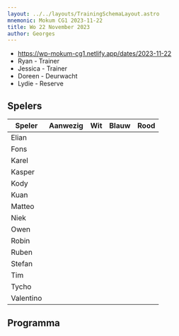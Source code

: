 ```yaml
---
layout: ../../layouts/TrainingSchemaLayout.astro
mnemonic: Mokum CG1 2023-11-22
title: Wo 22 November 2023
author: Georges
---
```


- https://wp-mokum-cg1.netlify.app/dates/2023-11-22
- Ryan - Trainer
- Jessica - Trainer
- Doreen - Deurwacht
- Lydie - Reserve
## Spelers
| Speler | Aanwezig | Wit | Blauw | Rood |
|--------|----------|-----|-------|------|
| Elian | | | | | |
| Fons | | | | | |
| Karel | | | | | |
| Kasper | | | | | |
| Kody | | | | | |
| Kuan | | | | | |
| Matteo | | | | | |
| Niek | | | | | |
| Owen | | | | | |
| Robin | | | | | |
| Ruben | | | | | |
| Stefan | | | | | |
| Tim | | | | | |
| Tycho | | | | | |
| Valentino | | | | | |
## Programma




